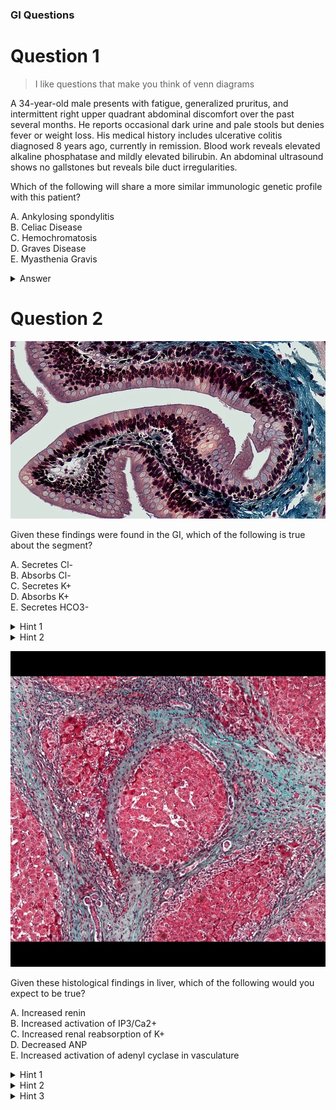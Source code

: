 ### GI Questions

# Question 1

> I like questions that make you think of venn diagrams

A 34-year-old male presents with fatigue, generalized pruritus, and intermittent right upper quadrant abdominal discomfort over the past several months. He reports occasional dark urine and pale stools but denies fever or weight loss. His medical history includes ulcerative colitis diagnosed 8 years ago, currently in remission. Blood work reveals elevated alkaline phosphatase and mildly elevated bilirubin. An abdominal ultrasound shows no gallstones but reveals bile duct irregularities.

Which of the following will share a more similar immunologic genetic profile with this patient?

A. Ankylosing spondylitis \
B. Celiac Disease \
C. Hemochromatosis \
D. Graves Disease \
E. Myasthenia Gravis 

<details>
  <summary>Answer</summary>

  Identify disease as Primary Sclerosing Cholangitis first \

  A. B27 \
  B. DQ2&8 \
  C. A3 \
  D. B8 \
  E. B8&DR3 \

  Answer is E \
  
  Obj: be able to recall HLA types + diagnose \

  Ankihub_id: 59784e59-3041-4aa5-b8ee-77af059745c0
</details>

# Question 2

![alt text](/assets/18c7f756a3ea99e9e25e3568fe2e9811.jpg)

Given these findings were found in the GI, which of the following is true about the segment?

A. Secretes Cl- \
B. Absorbs Cl- \
C. Secretes K+ \
D. Absorbs K+ \
E. Secretes HCO3- 

<details>
  <summary>Hint 1</summary>
    Segment is Large Intestines (goblet cells)
</details>
<details>
  <summary>Hint 2</summary>
    Large Intestines are sometimes compared to the collecting ducts
</details>

![alt text](/assets/cirrhosis.jpeg)

Given these histological findings in liver, which of the following would you expect to be true?

A. Increased renin \
B. Increased activation of IP3/Ca2+ \
C. Increased renal reabsorption of K+ \
D. Decreased ANP \
E. Increased activation of adenyl cyclase in vasculature

<details>
  <summary>Hint 1</summary>
    This is cirrhosis. I can see a bit of fibrosis, and maybe some regenerative nodules, but not much else
</details>
<details>
  <summary>Hint 2</summary>
    In cirrhosis, RAAS is activated
</details>
<details>
  <summary>Hint 3</summary>
    So, it's A
</details>